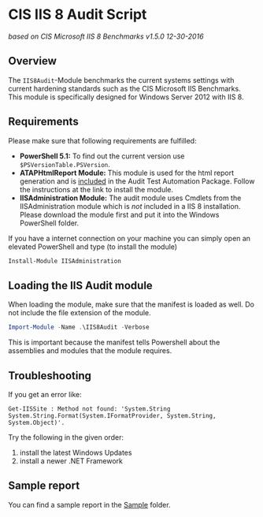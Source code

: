 # CIS IIS 8 Audit Script
_based on CIS Microsoft IIS 8 Benchmarks v1.5.0 12-30-2016_

## Overview

The `IIS8Audit`-Module benchmarks the current systems settings with current hardening standards such as the CIS Microsoft IIS Benchmarks. This module is specifically designed for Windows Server 2012 with IIS 8.

## Requirements

Please make sure that following requirements are fulfilled:

* **PowerShell 5.1:** To find out the current version use `$PSVersionTable.PSVersion`.
* **ATAPHtmlReport Module:** This module is used for the html report generation and is [included](../ATAPHtmlReport) in the Audit Test Automation Package. Follow the instructions at the link to install the module.
* **IISAdministration Module:** The audit module uses Cmdlets from the IISAdministration module which is *not* included in a IIS 8 installation. Please download the module first and put it into the Windows PowerShell folder.

If you have a internet connection on your machine you can simply open an elevated PowerShell and type (to install the module)
```Powershell
Install-Module IISAdministration
```

## Loading the IIS Audit module

When loading the module, make sure that the manifest is loaded as well. Do not include the file extension of the module.

```Powershell
Import-Module -Name .\IIS8Audit -Verbose
```

This is important because the manifest tells Powershell about the assemblies and modules that the module requires.

## Troubleshooting

If you get an error like:
```
Get-IISSite : Method not found: 'System.String System.String.Format(System.IFormatProvider, System.String,
System.Object)'.
```

Try the following in the given order:
1. install the latest Windows Updates
2. install a newer .NET Framework

## Sample report

You can find a sample report in the [Sample](Sample) folder.
